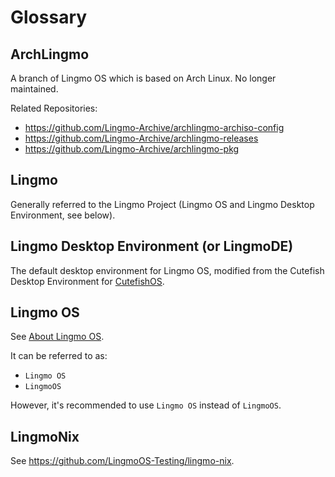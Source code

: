 # Glossary

## ArchLingmo

A branch of Lingmo OS which is based on Arch Linux. No longer maintained.

Related Repositories:

- <https://github.com/Lingmo-Archive/archlingmo-archiso-config>
- <https://github.com/Lingmo-Archive/archlingmo-releases>
- <https://github.com/Lingmo-Archive/archlingmo-pkg>

## Lingmo

Generally referred to the Lingmo Project (Lingmo OS and Lingmo Desktop Environment, see below).

## Lingmo Desktop Environment (or LingmoDE)

The default desktop environment for Lingmo OS, modified from the Cutefish Desktop Environment for [CutefishOS](https://github.com/cutefishos).

## Lingmo OS

See [About Lingmo OS](about).

It can be referred to as:

- `Lingmo OS`
- `LingmoOS`

However, it's recommended to use `Lingmo OS` instead of `LingmoOS`.

## LingmoNix

See <https://github.com/LingmoOS-Testing/lingmo-nix>.
